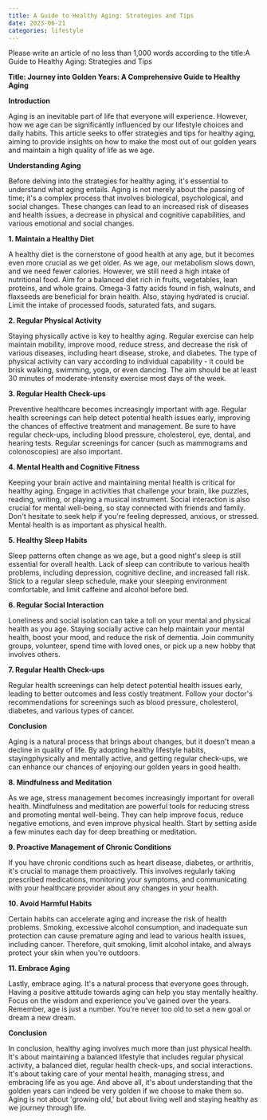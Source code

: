 ```yaml
---
title: A Guide to Healthy Aging: Strategies and Tips
date: 2023-06-21
categories: lifestyle
---
```


Please write an article of no less than 1,000 words according to the title:A Guide to Healthy Aging: Strategies and Tips

**Title: Journey into Golden Years: A Comprehensive Guide to Healthy Aging**

**Introduction**

Aging is an inevitable part of life that everyone will experience. However, how we age can be significantly influenced by our lifestyle choices and daily habits. This article seeks to offer strategies and tips for healthy aging, aiming to provide insights on how to make the most out of our golden years and maintain a high quality of life as we age.

**Understanding Aging**

Before delving into the strategies for healthy aging, it's essential to understand what aging entails. Aging is not merely about the passing of time; it's a complex process that involves biological, psychological, and social changes. These changes can lead to an increased risk of diseases and health issues, a decrease in physical and cognitive capabilities, and various emotional and social changes.

**1. Maintain a Healthy Diet**

A healthy diet is the cornerstone of good health at any age, but it becomes even more crucial as we get older. As we age, our metabolism slows down, and we need fewer calories. However, we still need a high intake of nutritional food. Aim for a balanced diet rich in fruits, vegetables, lean proteins, and whole grains. Omega-3 fatty acids found in fish, walnuts, and flaxseeds are beneficial for brain health. Also, staying hydrated is crucial. Limit the intake of processed foods, saturated fats, and sugars.

**2. Regular Physical Activity**

Staying physically active is key to healthy aging. Regular exercise can help maintain mobility, improve mood, reduce stress, and decrease the risk of various diseases, including heart disease, stroke, and diabetes. The type of physical activity can vary according to individual capability - it could be brisk walking, swimming, yoga, or even dancing. The aim should be at least 30 minutes of moderate-intensity exercise most days of the week.

**3. Regular Health Check-ups**

Preventive healthcare becomes increasingly important with age. Regular health screenings can help detect potential health issues early, improving the chances of effective treatment and management. Be sure to have regular check-ups, including blood pressure, cholesterol, eye, dental, and hearing tests. Regular screenings for cancer (such as mammograms and colonoscopies) are also important.

**4. Mental Health and Cognitive Fitness**

Keeping your brain active and maintaining mental health is critical for healthy aging. Engage in activities that challenge your brain, like puzzles, reading, writing, or playing a musical instrument. Social interaction is also crucial for mental well-being, so stay connected with friends and family. Don't hesitate to seek help if you're feeling depressed, anxious, or stressed. Mental health is as important as physical health.

**5. Healthy Sleep Habits**

Sleep patterns often change as we age, but a good night's sleep is still essential for overall health. Lack of sleep can contribute to various health problems, including depression, cognitive decline, and increased fall risk. Stick to a regular sleep schedule, make your sleeping environment comfortable, and limit caffeine and alcohol before bed.

**6. Regular Social Interaction**

Loneliness and social isolation can take a toll on your mental and physical health as you age. Staying socially active can help maintain your mental health, boost your mood, and reduce the risk of dementia. Join community groups, volunteer, spend time with loved ones, or pick up a new hobby that involves others.

**7. Regular Health Check-ups**

Regular health screenings can help detect potential health issues early, leading to better outcomes and less costly treatment. Follow your doctor's recommendations for screenings such as blood pressure, cholesterol, diabetes, and various types of cancer.

**Conclusion**

Aging is a natural process that brings about changes, but it doesn't mean a decline in quality of life. By adopting healthy lifestyle habits, stayingphysically and mentally active, and getting regular check-ups, we can enhance our chances of enjoying our golden years in good health.

**8. Mindfulness and Meditation**

As we age, stress management becomes increasingly important for overall health. Mindfulness and meditation are powerful tools for reducing stress and promoting mental well-being. They can help improve focus, reduce negative emotions, and even improve physical health. Start by setting aside a few minutes each day for deep breathing or meditation.

**9. Proactive Management of Chronic Conditions**

If you have chronic conditions such as heart disease, diabetes, or arthritis, it's crucial to manage them proactively. This involves regularly taking prescribed medications, monitoring your symptoms, and communicating with your healthcare provider about any changes in your health.

**10. Avoid Harmful Habits**

Certain habits can accelerate aging and increase the risk of health problems. Smoking, excessive alcohol consumption, and inadequate sun protection can cause premature aging and lead to various health issues, including cancer. Therefore, quit smoking, limit alcohol intake, and always protect your skin when you're outdoors.

**11. Embrace Aging**

Lastly, embrace aging. It's a natural process that everyone goes through. Having a positive attitude towards aging can help you stay mentally healthy. Focus on the wisdom and experience you've gained over the years. Remember, age is just a number. You're never too old to set a new goal or dream a new dream.

**Conclusion**

In conclusion, healthy aging involves much more than just physical health. It's about maintaining a balanced lifestyle that includes regular physical activity, a balanced diet, regular health check-ups, and social interactions. It's about taking care of your mental health, managing stress, and embracing life as you age. And above all, it's about understanding that the golden years can indeed be very golden if we choose to make them so. Aging is not about 'growing old,' but about living well and staying healthy as we journey through life.